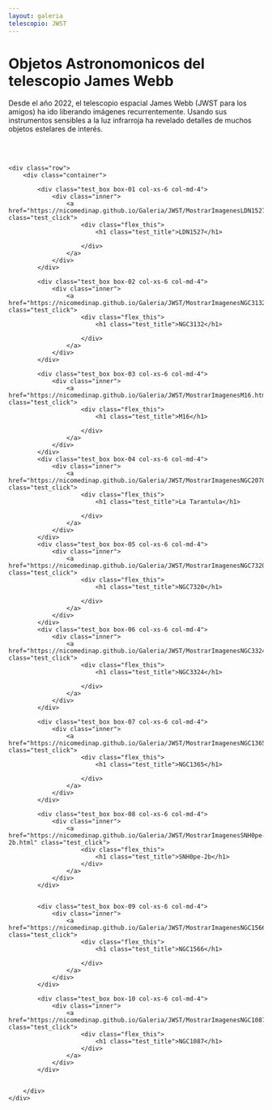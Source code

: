 ```yaml
---
layout: galeria
telescopio: JWST
--- 
```


<html lang="es">
<head>
	<meta charset="utf-8">
	<meta name="description" content="Composiciones">
	<meta name="keywords" content="HTML5">
	<title>Galeria de fotos </title>

<!-- Local -->
<!-- <link rel="stylesheet" href="/Users/nicomedinap/Documents/GitHub/nicomedinap.github.io/public/css/galeria.css"> -->

<!-- Publico -->
<link rel="stylesheet" href="/public/css/Telescopios.css"> 

<style>
/* Link a imágenes ========== */
.box-01 .inner {
    background-image: url('https://raw.githubusercontent.com/nicomedinap/nicomedinap.github.io/master/imagenes/LDN1527/4.jpg');
    background-position: 50% 50%;
    background-repeat: no-repeat;
    background-size: cover;
}
.box-02 .inner {
    background-image: url('https://raw.githubusercontent.com/nicomedinap/nicomedinap.github.io/master/_posts/JWST_NGC7293/JamesWebb_4.jpg');
    background-position: 50% 50%;
    background-repeat: no-repeat;
    background-size: cover;
}
.box-03 .inner {
    background-image: url('https://raw.githubusercontent.com/nicomedinap/nicomedinap.github.io/master/Galeria/JWST/M16/M16.jpg');
    background-position: 50% 50%;
    background-repeat: no-repeat;
    background-size: cover;
}
.box-04 .inner {
    background-image: url('https://raw.githubusercontent.com/nicomedinap/nicomedinap.github.io/master/Galeria/JWST/NGC2070/NGC2070.jpg');
    background-position: 50% 50%;
    background-repeat: no-repeat;
    background-size: cover;
}
.box-05 .inner {
    background-image: url('https://raw.githubusercontent.com/nicomedinap/nicomedinap.github.io/master/Galeria/JWST/NGC7320/NGC7320.jpg');
    background-position: 50% 50%;
    background-repeat: no-repeat;
    background-size: cover;
}
.box-06 .inner {
    background-image: url('https://raw.githubusercontent.com/nicomedinap/nicomedinap.github.io/master/Galeria/JWST/NGC3324.jpg');
    background-position: 50% 50%;
    background-repeat: no-repeat;
    background-size: cover;
}

.box-07 .inner {
    background-image: url('https://raw.githubusercontent.com/nicomedinap/nicomedinap.github.io/master/Galeria/JWST/NGC1365/NGC1365.jpg');
    background-position: 50% 50%;
    background-repeat: no-repeat;
    background-size: cover;
}

.box-08 .inner {
    background-image: url('https://raw.githubusercontent.com/nicomedinap/nicomedinap.github.io/master/Galeria/JWST/SNH0pe-2b/SNH0pe-2b.jpg');
    background-position: 50% 50%;
    background-repeat: no-repeat;
    background-size: cover;
}

.box-09 .inner {
    background-image: url('https://raw.githubusercontent.com/nicomedinap/nicomedinap.github.io/master/Galeria/JWST/NGC1566/NGC1566.jpg');
    background-position: 50% 50%;
    background-repeat: no-repeat;
    background-size: cover;
}

.box-10 .inner {
    background-image: url('https://raw.githubusercontent.com/nicomedinap/nicomedinap.github.io/master/Galeria/JWST/NGC1087/NGC1087.jpg');
    background-position: 50% 50%;
    background-repeat: no-repeat;
    background-size: cover;
}

</style>


</head>


<h1 class="page_title">Objetos Astronomonicos del telescopio James Webb</h1>

<p> Desde el año 2022, el telescopio espacial James Webb (JWST para los amigos) ha ido liberando imágenes recurrentemente. Usando sus instrumentos sensibles a la luz infrarroja ha revelado detalles de muchos objetos estelares de interés.</p>

<br>
<br>

<body>
   
    <div class="row">
        <div class="container">

            <div class="test_box box-01 col-xs-6 col-md-4">
                <div class="inner">
                    <a href="https://nicomedinap.github.io/Galeria/JWST/MostrarImagenesLDN1527.html" class="test_click">
                        <div class="flex_this">
                            <h1 class="test_title">LDN1527</h1>
                            
                        </div>
                    </a>
                </div>
            </div>

            <div class="test_box box-02 col-xs-6 col-md-4">
                <div class="inner">
                    <a href="https://nicomedinap.github.io/Galeria/JWST/MostrarImagenesNGC3132.html" class="test_click">
                        <div class="flex_this">
                            <h1 class="test_title">NGC3132</h1>
                            
                        </div>
                    </a>
                </div>
            </div>

            <div class="test_box box-03 col-xs-6 col-md-4">
                <div class="inner">
                    <a href="https://nicomedinap.github.io/Galeria/JWST/MostrarImagenesM16.html" class="test_click">
                        <div class="flex_this">
                            <h1 class="test_title">M16</h1>
                            
                        </div>
                    </a>
                </div>
            </div>
            <div class="test_box box-04 col-xs-6 col-md-4">
                <div class="inner">
                    <a href="https://nicomedinap.github.io/Galeria/JWST/MostrarImagenesNGC2070.html" class="test_click">
                        <div class="flex_this">
                            <h1 class="test_title">La Tarantula</h1>
                            
                        </div>
                    </a>
                </div>
            </div>
            <div class="test_box box-05 col-xs-6 col-md-4">
                <div class="inner">
                    <a href="https://nicomedinap.github.io/Galeria/JWST/MostrarImagenesNGC7320.html" class="test_click">
                        <div class="flex_this">
                            <h1 class="test_title">NGC7320</h1>
                            
                        </div>
                    </a>
                </div>
            </div>
            <div class="test_box box-06 col-xs-6 col-md-4">
                <div class="inner">
                    <a href="https://nicomedinap.github.io/Galeria/JWST/MostrarImagenesNGC3324.html" class="test_click">
                        <div class="flex_this">
                            <h1 class="test_title">NGC3324</h1>
                            
                        </div>
                    </a>
                </div>
            </div>

            <div class="test_box box-07 col-xs-6 col-md-4">
                <div class="inner">
                    <a href="https://nicomedinap.github.io/Galeria/JWST/MostrarImagenesNGC1365.html" class="test_click">
                        <div class="flex_this">
                            <h1 class="test_title">NGC1365</h1>
                            
                        </div>
                    </a>
                </div>
            </div>

            <div class="test_box box-08 col-xs-6 col-md-4">
                <div class="inner">
                    <a href="https://nicomedinap.github.io/Galeria/JWST/MostrarImagenesSNH0pe-2b.html" class="test_click">
                        <div class="flex_this">
                            <h1 class="test_title">SNH0pe-2b</h1>
                        </div>
                    </a>
                </div>
            </div>


            <div class="test_box box-09 col-xs-6 col-md-4">
                <div class="inner">
                    <a href="https://nicomedinap.github.io/Galeria/JWST/MostrarImagenesNGC1566.html" class="test_click">
                        <div class="flex_this">
                            <h1 class="test_title">NGC1566</h1>
                            
                        </div>
                    </a>
                </div>
            </div>

            <div class="test_box box-10 col-xs-6 col-md-4">
                <div class="inner">
                    <a href="https://nicomedinap.github.io/Galeria/JWST/MostrarImagenesNGC1087.html" class="test_click">
                        <div class="flex_this">
                            <h1 class="test_title">NGC1087</h1>
                        </div>
                    </a>
                </div>
            </div>


        </div>
    </div>


</body>
</html>